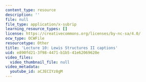 ```yaml
---
content_type: resource
description: ''
file: null
file_type: application/x-subrip
learning_resource_types: []
license: https://creativecommons.org/licenses/by-nc-sa/4.0/
ocw_type: OCWFile
resourcetype: Other
title: 'Lecture 10: Lewis Structures II captions'
uid: e890fd21-3f98-4471-b1b5-41e62069620e
video_files:
  video_thumbnail_file: null
video_metadata:
  youtube_id: aCJECIYz8gM
---
```

